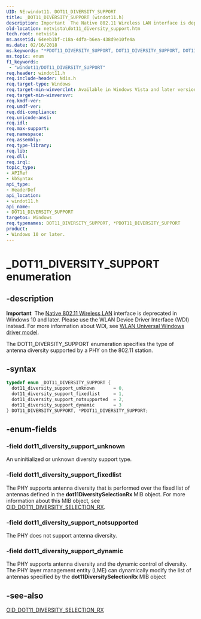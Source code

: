 ```yaml
---
UID: NE:windot11._DOT11_DIVERSITY_SUPPORT
title: _DOT11_DIVERSITY_SUPPORT (windot11.h)
description: Important  The Native 802.11 Wireless LAN interface is deprecated in Windows 10 and later.
old-location: netvista\dot11_diversity_support.htm
tech.root: netvista
ms.assetid: 64eeb1bf-c18a-4dfa-b6ea-438d9e10fe4a
ms.date: 02/16/2018
ms.keywords: "*PDOT11_DIVERSITY_SUPPORT, DOT11_DIVERSITY_SUPPORT, DOT11_DIVERSITY_SUPPORT enumeration [Network Drivers Starting with Windows Vista], Native_802.11_data_types_29b0e3d8-450c-4d41-817b-ba83cc912168.xml, PDOT11_DIVERSITY_SUPPORT, PDOT11_DIVERSITY_SUPPORT enumeration pointer [Network Drivers Starting with Windows Vista], _DOT11_DIVERSITY_SUPPORT, dot11_diversity_support_dynamic, dot11_diversity_support_fixedlist, dot11_diversity_support_notsupported, dot11_diversity_support_unknown, netvista.dot11_diversity_support, windot11/DOT11_DIVERSITY_SUPPORT, windot11/PDOT11_DIVERSITY_SUPPORT, windot11/dot11_diversity_support_dynamic, windot11/dot11_diversity_support_fixedlist, windot11/dot11_diversity_support_notsupported, windot11/dot11_diversity_support_unknown"
ms.topic: enum
f1_keywords:
 - "windot11/DOT11_DIVERSITY_SUPPORT"
req.header: windot11.h
req.include-header: Ndis.h
req.target-type: Windows
req.target-min-winverclnt: Available in Windows Vista and later versions of the Windows operating   systems.
req.target-min-winversvr:
req.kmdf-ver:
req.umdf-ver:
req.ddi-compliance:
req.unicode-ansi:
req.idl:
req.max-support:
req.namespace:
req.assembly:
req.type-library:
req.lib:
req.dll:
req.irql:
topic_type:
- APIRef
- kbSyntax
api_type:
- HeaderDef
api_location:
- windot11.h
api_name:
- DOT11_DIVERSITY_SUPPORT
targetos: Windows
req.typenames: DOT11_DIVERSITY_SUPPORT, *PDOT11_DIVERSITY_SUPPORT
product:
- Windows 10 or later.
---
```


# _DOT11_DIVERSITY_SUPPORT enumeration


## -description


<div class="alert"><b>Important</b>  The <a href="https://docs.microsoft.com/previous-versions/windows/hardware/wireless/ff560689(v=vs.85)">Native 802.11 Wireless LAN</a> interface is deprecated in Windows 10 and later. Please use the WLAN Device Driver Interface (WDI) instead. For more information about WDI, see <a href="https://docs.microsoft.com/windows-hardware/drivers/network/wifi-universal-driver-model">WLAN Universal Windows driver model</a>.</div>

The DOT11_DIVERSITY_SUPPORT enumeration specifies the type of antenna diversity supported by a PHY on
  the 802.11 station.


## -syntax


```cpp
typedef enum _DOT11_DIVERSITY_SUPPORT {
  dot11_diversity_support_unknown       = 0,
  dot11_diversity_support_fixedlist     = 1,
  dot11_diversity_support_notsupported  = 2,
  dot11_diversity_support_dynamic       = 3
} DOT11_DIVERSITY_SUPPORT, *PDOT11_DIVERSITY_SUPPORT;
```


## -enum-fields




### -field dot11_diversity_support_unknown

An uninitialized or unknown diversity support type.


### -field dot11_diversity_support_fixedlist

The PHY supports antenna diversity that is performed over the fixed list of antennas defined in
     the
     <b>dot11DiversitySelectionRx</b> MIB object. For more information about this MIB object, see
     <a href="https://docs.microsoft.com/previous-versions/windows/embedded/ee483634(v=winembedded.80)">
     OID_DOT11_DIVERSITY_SELECTION_RX</a>.


### -field dot11_diversity_support_notsupported

The PHY does not support antenna diversity.


### -field dot11_diversity_support_dynamic

The PHY supports antenna diversity and the dynamic control of diversity. The PHY layer management
     entity (LME) can dynamically modify the list of antennas specified by the
     <b>dot11DiversitySelectionRx</b> MIB object


## -see-also

<a href="https://docs.microsoft.com/previous-versions/windows/embedded/ee483634(v=winembedded.80)">
   OID_DOT11_DIVERSITY_SELECTION_RX</a>



 

 


